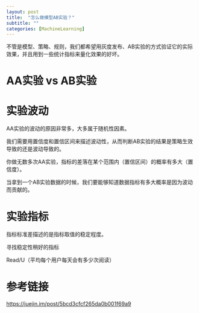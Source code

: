 ```yaml
---
layout: post
title:  "怎么做模型AB实验？"
subtitle: ""
categories: [MachineLearning]
---
```


不管是模型、策略、规则，我们都希望用灰度发布、AB实验的方式验证它的实际效果，并且用到一些统计指标来量化效果的好坏。

# AA实验 vs AB实验


# 实验波动

AA实验的波动的原因非常多，大多属于随机性因素。

我们需要用置信度和置信区间来描述波动性，从而判断AB实验的结果是策略生效导致的还是波动导致的。

你做无数多次AA实验，指标的差落在某个范围内（置信区间）的概率有多大（置信度）。


当拿到一个AB实验数据的时候，我们要能够知道数据指标有多大概率是因为波动而贡献的。


# 实验指标

指标标准差描述的是指标取值的稳定程度。

寻找稳定性稍好的指标

Read/U（平均每个用户每天会有多少次阅读）





# 参考链接

https://juejin.im/post/5bcd3cfcf265da0b001f69a9
